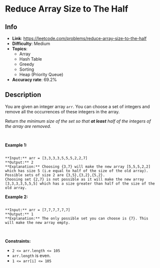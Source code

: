 # Reduce Array Size to The Half

## Info  
- **Link**: https://leetcode.com/problems/reduce-array-size-to-the-half
- **Difficulty**: Medium  
- **Topics**:   
    - Array
    - Hash Table
    - Greedy
    - Sorting
    - Heap (Priority Queue)
- **Accuracy rate**: 69.2%  

## Description  
    
You are given an integer array `arr`. You can choose a set of integers and remove all the occurrences of these integers in the array.


Return *the minimum size of the set so that **at least** half of the integers of the array are removed*.


 


**Example 1:**



```

**Input:** arr = [3,3,3,3,5,5,5,2,2,7]
**Output:** 2
**Explanation:** Choosing {3,7} will make the new array [5,5,5,2,2] which has size 5 (i.e equal to half of the size of the old array).
Possible sets of size 2 are {3,5},{3,2},{5,2}.
Choosing set {2,7} is not possible as it will make the new array [3,3,3,3,5,5,5] which has a size greater than half of the size of the old array.

```

**Example 2:**



```

**Input:** arr = [7,7,7,7,7,7]
**Output:** 1
**Explanation:** The only possible set you can choose is {7}. This will make the new array empty.

```

 


**Constraints:**


* `2 <= arr.length <= 105`
* `arr.length` is even.
* `1 <= arr[i] <= 105`


  
    
